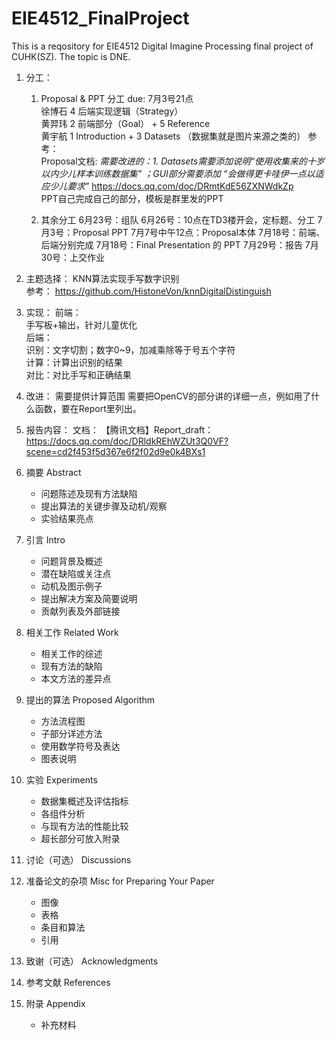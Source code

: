# EIE4512_FinalProject
This is a reqository for EIE4512 Digital Imagine Processing final project of CUHK(SZ). The topic is DNE.

1. 分工： 
   1. Proposal & PPT 分工 due: 7月3号21点  
  徐博石 4 后端实现逻辑（Strategy）  
  黄羿玮 2 前端部分（Goal） + 5 Reference  
  黄宇航 1 Introduction + 3 Datasets （数据集就是图片来源之类的） 
  参考：  
    Proposal文档:  *需要改进的：1. Datasets需要添加说明“使用收集来的十岁以内少儿样本训练数据集” ；GUI部分需要添加 “会做得更卡哇伊一点以适应少儿要求”*
    https://docs.qq.com/doc/DRmtKdE56ZXNWdkZp  
    PPT自己完成自己的部分，模板是群里发的PPT

   2. 其余分工
   6月23号：组队
   6月26号：10点在TD3楼开会，定标题、分工
   7月3号：Proposal PPT
   7月7号中午12点：Proposal本体
   7月18号：前端、后端分别完成
   7月18号：Final Presentation 的 PPT
   7月29号：报告
   7月30号：上交作业


2. 主题选择：
  KNN算法实现手写数字识别 <br>
  参考：
  https://github.com/HistoneVon/knnDigitalDistinguish

3. 实现：
  前端：  
    手写板+输出，针对儿童优化  
  后端：  
    识别：文字切割；数字0~9，加减乘除等于号五个字符  
    计算：计算出识别的结果  
    对比：对比手写和正确结果  
  
4. 改进：
   需要提供计算范围
   需要把OpenCV的部分讲的详细一点，例如用了什么函数，要在Report里列出。

5. 报告内容：
  文档： 【腾讯文档】Report_draft： 
    https://docs.qq.com/doc/DRldkREhWZUt3Q0VF?scene=cd2f453f5d367e6f2f02d9e0k4BXs1
  1. 摘要 Abstract
      - 问题陈述及现有方法缺陷
      - 提出算法的关键步骤及动机/观察
      - 实验结果亮点

  2. 引言 Intro
      - 问题背景及概述
      - 潜在缺陷或关注点
      - 动机及图示例子
      - 提出解决方案及简要说明
      - 贡献列表及外部链接

  3. 相关工作 Related Work
      - 相关工作的综述
      - 现有方法的缺陷
      - 本文方法的差异点

  4. 提出的算法 Proposed Algorithm
      - 方法流程图
      - 子部分详述方法
      - 使用数学符号及表达
      - 图表说明

  5. 实验 Experiments
      - 数据集概述及评估指标
      - 各组件分析
      - 与现有方法的性能比较
      - 超长部分可放入附录

  6. 讨论（可选） Discussions

  7. 准备论文的杂项 Misc for Preparing Your Paper
      - 图像
      - 表格
      - 条目和算法
      - 引用

  8. 致谢（可选） Acknowledgments

  9. 参考文献 References

  10. 附录 Appendix
      - 补充材料

   
   
   

